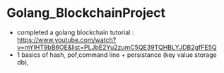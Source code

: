 # Golang_BlockchainProject
- completed a golang blockchain tutorial : https://www.youtube.com/watch?v=mYlHT9bB6OE&list=PLJbE2Yu2zumC5QE39TQHBLYJDB2gfFE5Q
- 1 basics of hash, pof,command line + persistance (key value storage db),